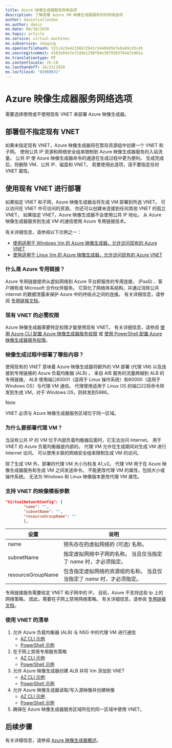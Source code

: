 ```yaml
---
title: Azure 映像生成器服务网络选项
description: 了解部署 Azure VM 映像生成器服务时的网络选项
author: danielsollondon
ms.author: danis
ms.date: 08/10/2020
ms.topic: article
ms.service: virtual-machines
ms.subservice: imaging
ms.openlocfilehash: 531c423e42338b72b41c54466d5bfe8a89cd3c45
ms.sourcegitcommit: d103a93e7ef2dde1298f04e307920378a87e982a
ms.translationtype: MT
ms.contentlocale: zh-CN
ms.lasthandoff: 10/13/2020
ms.locfileid: "91969631"
---
```

# <a name="azure-image-builder-service-networking-options"></a>Azure 映像生成器服务网络选项

需要选择使用或不使用现有 VNET 来部署 Azure 映像生成器。

## <a name="deploy-without-specifying-an-existing-vnet"></a>部署但不指定现有 VNET

如果未指定现有 VNET，Azure 映像生成器将在暂存资源组中创建一个 VNET 和子网。 使用公共 IP 资源和网络安全组来限制到 Azure 映像生成器服务的入站流量。 公共 IP 使 Azure 映像生成器命令的通道在生成过程中更为便利。 生成完成后，将删除 VM、公共 IP、磁盘和 VNET。 若要使用此选项，请不要指定任何 VNET 属性。

## <a name="deploy-using-an-existing-vnet"></a>使用现有 VNET 进行部署

如果指定 VNET 和子网，Azure 映像生成器会将生成 VM 部署到所选 VNET。 可以访问在 VNET 中可访问的资源。 你还可以创建未连接到任何其他 VNET 的孤立 VNET。 如果指定 VNET，Azure 映像生成器不会使用公共 IP 地址。 从 Azure 映像生成器服务到生成 VM 的通信使用 Azure 专用链接技术。

有关详细信息，请参阅以下示例之一：

* [使用适用于 Windows Vm 的 Azure 映像生成器，允许访问现有的 Azure VNET](../windows/image-builder-vnet.md)
* [使用适用于 Linux Vm 的 Azure 映像生成器，允许访问现有的 Azure VNET](image-builder-vnet.md)

### <a name="what-is-azure-private-link"></a>什么是 Azure 专用链接？

Azure 专用链接提供从虚拟网络到 Azure 平台即服务的专用连接， (PaaS) 、客户拥有或 Microsoft 合作伙伴服务。 它简化了网络体系结构，并通过消除公共 internet 的数据泄露来保护 Azure 中的终结点之间的连接。 有关详细信息，请参阅 [专用链接文档](../../private-link/index.yml)。

### <a name="required-permissions-for-an-existing-vnet"></a>现有 VNET 的必需权限

Azure 映像生成器需要特定权限才能使用现有 VNET。 有关详细信息，请参阅 [使用 Azure CLI 配置 Azure 映像生成器服务权限](image-builder-permissions-cli.md) 或 [使用 PowerShell 配置 Azure 映像生成器服务权限](image-builder-permissions-powershell.md)。

### <a name="what-is-deployed-during-an-image-build"></a>映像生成过程中部署了哪些内容？

使用现有的 VNET 意味着 Azure 映像生成器将额外的 VM 部署 (代理 VM) 以及连接到专用链接的 Azure 负载均衡器 (ALB) 。 来自 AIB 服务的流量跨越到 ALB 的专用链接。 ALB 使用端口60001（适用于 Linux 操作系统）和60000（适用于 Windows OS）与代理 VM 通信。 代理使用适用于 Linux OS 的端口22将命令转发到生成 VM，对于 Windows OS，则转发到5986。

> [!NOTE]
> VNET 必须与 Azure 映像生成器服务区域位于同一区域。
> 

### <a name="why-deploy-a-proxy-vm"></a>为什么要部署代理 VM？

当没有公共 IP 的 VM 位于内部负载均衡器后面时，它无法访问 Internet。 用于 VNET 的 Azure 负载均衡器是内部的。 代理 VM 允许在生成期间对生成 VM 进行 Internet 访问。 可以使用关联的网络安全组来限制生成 VM 的访问。

除了生成 VM 外，部署的代理 VM 大小为标准 A1_v2。 代理 VM 用于在 Azure 映像生成器服务和生成 VM 之间发送命令。 不能更改代理 VM 的属性，包括大小或操作系统。 无法为 Windows 和 Linux 映像版本更改代理 VM 属性。

### <a name="image-template-parameters-to-support-vnet"></a>支持 VNET 的映像模板参数
```json
"VirtualNetworkConfig": {
        "name": "",
        "subnetName": "",
        "resourceGroupName": ""
        },
```

| 设置 | 说明 |
|---------|---------|
| name | 预先存在的虚拟网络的 (可选) 名称。 |
| subnetName | 指定虚拟网络中子网的名称。 当且仅当指定了 *name* 时，才必须指定。 |
| resourceGroupName | 包含指定虚拟网络的资源组的名称。 当且仅当指定了 *name* 时，才必须指定。 |

专用链接服务需要给定 VNET 和子网中的 IP。 目前，Azure 不支持这些 Ip 上的网络策略。 因此，需要在子网上禁用网络策略。 有关详细信息，请参阅 [专用链接文档](../../private-link/index.yml)。

### <a name="checklist-for-using-your-vnet"></a>使用 VNET 的清单

1. 允许 Azure 负载均衡器 (ALB) 与 NSG 中的代理 VM 进行通信
    * [AZ CLI 示例](image-builder-vnet.md#add-network-security-group-rule)
    * [PowerShell 示例](../windows/image-builder-vnet.md#add-network-security-group-rule)
2. 在子网上禁用专用服务策略
    * [AZ CLI 示例](image-builder-vnet.md#disable-private-service-policy-on-subnet)
    * [PowerShell 示例](../windows/image-builder-vnet.md#disable-private-service-policy-on-subnet)
3. 允许 Azure 映像生成器创建 ALB 并将 Vm 添加到 VNET
    * [AZ CLI 示例](image-builder-permissions-cli.md#existing-vnet-azure-role-example)
    * [PowerShell 示例](image-builder-permissions-powershell.md#permission-to-customize-images-on-your-vnets)
4. 允许 Azure 映像生成器读取/写入源映像并创建映像
    * [AZ CLI 示例](image-builder-permissions-cli.md#custom-image-azure-role-example)
    * [PowerShell 示例](image-builder-permissions-powershell.md#custom-image-azure-role-example)
5. 确保在 Azure 映像生成器服务区域所在的同一区域中使用 VNET。


## <a name="next-steps"></a>后续步骤

有关详细信息，请参阅 [Azure 映像生成器概述](image-builder-overview.md)。